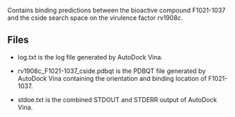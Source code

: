 Contains binding predictions between the bioactive compound F1021-1037 and the cside search space on the virulence factor rv1908c.

## Files

- log.txt is the log file generated by AutoDock Vina.

- rv1908c_F1021-1037_cside.pdbqt is the PDBQT file generated by AutoDock Vina containing the orientation and binding location of F1021-1037.

- stdoe.txt is the combined STDOUT and STDERR output of AutoDock Vina.

